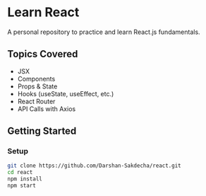 # Learn React

A personal repository to practice and learn React.js fundamentals.

## Topics Covered

- JSX
- Components
- Props & State
- Hooks (useState, useEffect, etc.)
- React Router
- API Calls with Axios

## Getting Started

### Setup

```bash
git clone https://github.com/Darshan-Sakdecha/react.git
cd react
npm install
npm start
